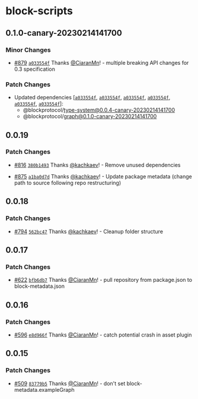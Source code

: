 # block-scripts

## 0.1.0-canary-20230214141700

### Minor Changes

- [#879](https://github.com/blockprotocol/blockprotocol/pull/879) [`a033554f`](https://github.com/blockprotocol/blockprotocol/commit/a033554f5e9c9edfdf9c30ad3e3c346037108c77) Thanks [@CiaranMn](https://github.com/CiaranMn)! - multiple breaking API changes for 0.3 specification

### Patch Changes

- Updated dependencies [[`a033554f`](https://github.com/blockprotocol/blockprotocol/commit/a033554f5e9c9edfdf9c30ad3e3c346037108c77), [`a033554f`](https://github.com/blockprotocol/blockprotocol/commit/a033554f5e9c9edfdf9c30ad3e3c346037108c77), [`a033554f`](https://github.com/blockprotocol/blockprotocol/commit/a033554f5e9c9edfdf9c30ad3e3c346037108c77), [`a033554f`](https://github.com/blockprotocol/blockprotocol/commit/a033554f5e9c9edfdf9c30ad3e3c346037108c77), [`a033554f`](https://github.com/blockprotocol/blockprotocol/commit/a033554f5e9c9edfdf9c30ad3e3c346037108c77), [`a033554f`](https://github.com/blockprotocol/blockprotocol/commit/a033554f5e9c9edfdf9c30ad3e3c346037108c77)]:
  - @blockprotocol/type-system@0.0.4-canary-20230214141700
  - @blockprotocol/graph@0.1.0-canary-20230214141700

## 0.0.19

### Patch Changes

- [#816](https://github.com/blockprotocol/blockprotocol/pull/816) [`380b1493`](https://github.com/blockprotocol/blockprotocol/commit/380b149326450f4cf9b8300182eb199aa8f6a62f) Thanks [@kachkaev](https://github.com/kachkaev)! - Remove unused dependencies

- [#875](https://github.com/blockprotocol/blockprotocol/pull/875) [`a1ba0d7d`](https://github.com/blockprotocol/blockprotocol/commit/a1ba0d7d17971ee30586a673ce3d4f5bee6e65d1) Thanks [@kachkaev](https://github.com/kachkaev)! - Update package metadata (change path to source following repo restructuring)

## 0.0.18

### Patch Changes

- [#794](https://github.com/blockprotocol/blockprotocol/pull/794) [`562bc47`](https://github.com/blockprotocol/blockprotocol/commit/562bc477fdc35b8d3b94dc6c4b2207b9bd2cd057) Thanks [@kachkaev](https://github.com/kachkaev)! - Cleanup folder structure

## 0.0.17

### Patch Changes

- [#622](https://github.com/blockprotocol/blockprotocol/pull/622) [`bfb6db7`](https://github.com/blockprotocol/blockprotocol/commit/bfb6db7c3138c410b0003869cb15ebbb5f18ac7a) Thanks [@CiaranMn](https://github.com/CiaranMn)! - pull repository from package.json to block-metadata.json

## 0.0.16

### Patch Changes

- [#596](https://github.com/blockprotocol/blockprotocol/pull/596) [`e8d966f`](https://github.com/blockprotocol/blockprotocol/commit/e8d966f23da20e07b541fda55c51d71a2e8d0a5d) Thanks [@CiaranMn](https://github.com/CiaranMn)! - catch potential crash in asset plugin

## 0.0.15

### Patch Changes

- [#509](https://github.com/blockprotocol/blockprotocol/pull/509) [`83779b5`](https://github.com/blockprotocol/blockprotocol/commit/83779b55a856421c71169ddeffed3ce7843c6fb8) Thanks [@CiaranMn](https://github.com/CiaranMn)! - don't set block-metadata.exampleGraph
